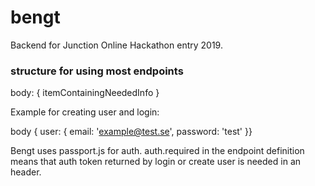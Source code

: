 # bengt
Backend for Junction Online Hackathon entry 2019.

### structure for using most endpoints

body: { itemContainingNeededInfo }

Example for creating user and login: 

body { user: { email: 'example@test.se', password: 'test' }}


Bengt uses passport.js for auth. auth.required in the endpoint definition means that auth token returned by login or create user is needed in an header.
